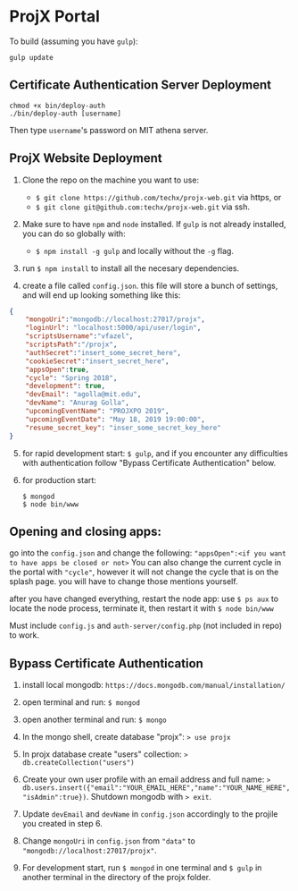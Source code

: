 # ProjX Portal

To build (assuming you have `gulp`):
```
gulp update
```

## Certificate Authentication Server Deployment
```
chmod +x bin/deploy-auth
./bin/deploy-auth [username]
```
Then type `username`'s password on MIT athena server.

## ProjX Website Deployment

1. Clone the repo on the machine you want to use: 
    * `$ git clone https://github.com/techx/projx-web.git` via https, or
    * `$ git clone git@github.com:techx/projx-web.git` via ssh.

2. Make sure to have `npm` and `node` installed. If `gulp` is not already installed, you can do so globally with:
    * `$ npm install -g gulp` and locally without the `-g` flag. 

3. run `$ npm install` to install all the necesary dependencies.

4. create a file called `config.json`. this file will store a bunch of settings, and will end up looking something like this:
```JSON
{
    "mongoUri":"mongodb://localhost:27017/projx",
    "loginUrl": "localhost:5000/api/user/login",
    "scriptsUsername":"vfazel",
    "scriptsPath":"/projx",
    "authSecret":"insert_some_secret_here",
    "cookieSecret":"insert_secret_here",
    "appsOpen":true,
    "cycle": "Spring 2018",
    "development": true,
    "devEmail": "agolla@mit.edu",
    "devName": "Anurag Golla",
    "upcomingEventName": "PROJXPO 2019", 
    "upcomingEventDate": "May 18, 2019 19:00:00",
    "resume_secret_key": "inser_some_secret_key_here"
}
```

5. for rapid development start: `$ gulp`, and if you encounter any difficulties with authentication follow "Bypass Certificate Authentication" below.

6. for production start: 
    ```
    $ mongod
    $ node bin/www
    ```

## Opening and closing apps:
go into the `config.json` and change the following: 
`"appsOpen":<if you want to have apps be closed or not>`
You can also change the current cycle in the portal with `"cycle"`, however it will not change the cycle that is on the splash page. you will have to change those mentions yourself.

after you have changed everything, restart the node app:
use `$ ps aux` to locate the node process, terminate it, then restart it with `$ node bin/www`



Must include `config.js` and `auth-server/config.php` (not included in repo) to work.


## Bypass Certificate Authentication

1. install local mongodb: `https://docs.mongodb.com/manual/installation/`

2. open terminal and run: `$ mongod`

3. open another terminal and run: `$ mongo`

4. In the mongo shell, create database "projx": `> use projx`

5. In projx database create "users" collection: `> db.createCollection("users")`

6. Create your own user profile with an email address and full name: `>  db.users.insert({"email":"YOUR_EMAIL_HERE","name":"YOUR_NAME_HERE","isAdmin":true})`. Shutdown mongodb with `> exit`. 

7. Update `devEmail` and `devName` in `config.json` accordingly to the projile you created in step 6. 

8. Change `mongoUri` in `config.json` from `"data"` to `"mongodb://localhost:27017/projx"`. 

9. For development start, run `$ mongod` in one terminal and `$ gulp` in another terminal in the directory of the projx folder.
